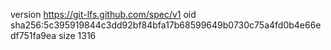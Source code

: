 version https://git-lfs.github.com/spec/v1
oid sha256:5c395919844c3dd92bf84bfa17b68599649b0730c75a4fd0b4e66edf751fa9ea
size 1316
